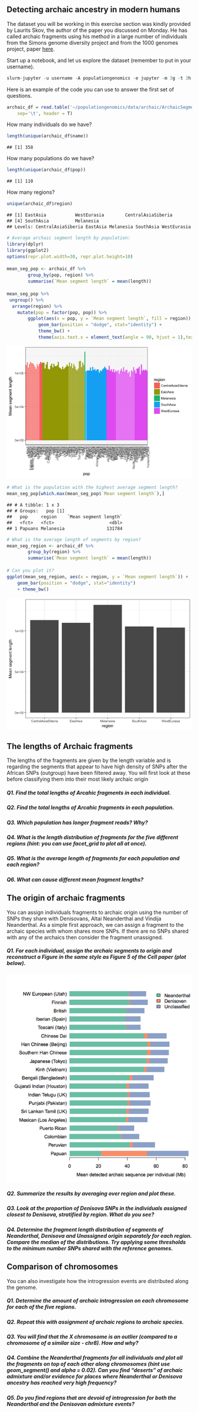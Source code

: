 Detecting archaic ancestry in modern humans
-------------------------------------------

The dataset you will be working in this exercise section was kindly
provided by Laurits Skov, the author of the paper you discussed on Monday. He has called archaic fragments
using his method in a large number of individuals from the Simons genome
diversity project and from the 1000 genomes project, paper
[here](https://www.biorxiv.org/content/early/2018/03/16/283606.full.pdf).

Start up a notebook, and let us explore the dataset (remember to put in your username).

``` r
slurm-jupyter -u username -A populationgenomics -e jupyter -m 3g -t 3h --run notebook
```

Here is an example of the code you can use to answer the first set of questions. 

``` r
archaic_df = read.table('~/populationgenomics/data/archaic/ArchaicSegments.txt',
    sep='\t', header = T)
```
How many individuals do we have?
``` r
length(unique(archaic_df$name))
```

    ## [1] 358
How many populations do we have?
``` r
length(unique(archaic_df$pop))
```

    ## [1] 110
How many regions?
``` r
unique(archaic_df$region)
```

    ## [1] EastAsia           WestEurasia        CentralAsiaSiberia
    ## [4] SouthAsia          Melanesia         
    ## Levels: CentralAsiaSiberia EastAsia Melanesia SouthAsia WestEurasia

``` r
# Average archaic segment length by population:
library(dplyr)
library(ggplot2)
options(repr.plot.width=30, repr.plot.height=10)

mean_seg_pop <- archaic_df %>%
        group_by(pop, region) %>%
        summarise(`Mean segment length` = mean(length))
  
mean_seg_pop %>%
 ungroup() %>%
  arrange(region) %>% 
    mutate(pop = factor(pop, pop)) %>%
        ggplot(aes(x = pop, y = `Mean segment length`, fill = region)) + 
            geom_bar(position = "dodge", stat="identity") + 
            theme_bw() +
            theme(axis.text.x = element_text(angle = 90, hjust = 1),text = element_text(size=20)) 
```

![](img/unnamed-chunk-2-1.png)

``` r
# What is the population with the highest average segment length?
mean_seg_pop[which.max(mean_seg_pop$`Mean segment length`),]
```

    ## # A tibble: 1 x 3
    ## # Groups:   pop [1]
    ##   pop     region    `Mean segment length`
    ##   <fct>   <fct>                     <dbl>
    ## 1 Papuans Melanesia                131784

``` r
# What is the average length of segments by region?
mean_seg_region <- archaic_df %>%
        group_by(region) %>%
        summarise(`Mean segment length` = mean(length)) 

# Can you plot it?
ggplot(mean_seg_region, aes(x = region, y = `Mean segment length`)) +  
    geom_bar(position = "dodge", stat="identity") 
    + theme_bw()
```

![](img/unnamed-chunk-2-2.png)

The lengths of Archaic fragments
--------------------------------

The lengths of the fragments are given by the length variable and is
regarding the segments that appear to have high density of SNPs after the
African SNPs (outgroup) have been filtered away. You will
first look at these before classifying them into their most likely
archaic origin

##### Q1. Find the total lengths of Arcahic fragments in each individual.

##### Q2. Find the total lengths of Arcahic fragments in each population.

##### Q3. Which population has longer fragment reads? Why?

##### Q4. What is the length distribution of fragments for the five different regions (hint: you can use facet\_grid to plot all at once).

##### Q5. What is the average length of fragments for each population and each region?

##### Q6. What can cause different mean fragment lengths?

The origin of archaic fragments
-------------------------------

You can assign individuals fragments to archaic origin using the number of SNPs they share with Denisovans, Altai Neanderthal and Vindija Neanderthal. As a simple first approach, we can assign a fragment to the archaic species with whom shares more
SNPs. If there are no SNPs shared with any of the archaics then consider the fragment unassigned.

##### Q1. For each individual, assign the archaic segments to origin and reconstruct a Figure in the same style as Figure 5 of the Cell paper (plot below).

![](img/figure5_cell.png)

##### Q2. Summarize the results by averaging over region and plot these.

##### Q3. Look at the proportion of Denisova SNPs in the individuals assigned closest to Denisova, stratified by region. What do you see?

##### Q4. Determine the fragment length distribution of segments of Neanderthal, Denisova and Unassigned origin separately for each region. Compare the median of the distributions. Try applying some thresholds to the minimum number SNPs shared with the reference genomes.


Comparison of chromosomes
-------------------------

You can also investigate how the introgression events are distributed
along the genome.

##### Q1. Determine the amount of archaic introgression on each chromosome for each of the five regions.

##### Q2. Repeat this with assignment of archaic regions to archaic species.

##### Q3. You will find that the X chromosome is an outlier (compared to a chromosome of a similar size - chr8). How and why?

##### Q4. Combine the Neanderthal fragments for all individuals and plot all the fragments on top of each other along chromosomes (hint use geom_segment() and alpha = 0.02). Can you find “deserts” of archaic admixture and/or evidence for places where Neanderthal or Denisova ancestry has reached very high frequency?

##### Q5. Do you find regions that are devoid of introgression for both the Neanderthal and the Denisovan admixture events?





